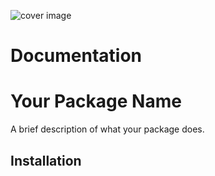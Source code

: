 ![cover image](https://github.com/user-attachments/assets/798c8a70-1f86-411b-9fc2-6497b1f751c0)

# Documentation



# Your Package Name

A brief description of what your package does.

## Installation
